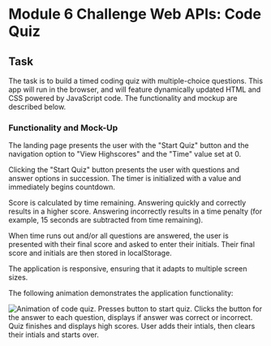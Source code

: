 # Module 6 Challenge Web APIs: Code Quiz

## Task

The task is to build a timed coding quiz with multiple-choice questions. This app will run in the browser, and will feature dynamically updated HTML and CSS powered by JavaScript code. The functionality and mockup are described below.

### Functionality and Mock-Up

The landing page presents the user with the "Start Quiz" button and the navigation option to "View Highscores" and the "Time" value set at 0.

Clicking the "Start Quiz" button presents the user with questions and answer options in succession. The timer is initialized with a value and immediately begins countdown.

Score is calculated by time remaining. Answering quickly and correctly results in a higher score. Answering incorrectly results in a time penalty (for example, 15 seconds are subtracted from time remaining).

When time runs out and/or all questions are answered, the user is presented with their final score and asked to enter their initials. Their final score and initials are then stored in localStorage.

The  application is responsive, ensuring that it adapts to multiple screen sizes.

The following animation demonstrates the application functionality:

![Animation of code quiz. Presses button to start quiz. Clicks the button for the answer to each question, displays if answer was correct or incorrect. Quiz finishes and displays high scores. User adds their intials, then clears their intials and starts over.](./assets/08-web-apis-challenge-demo.gif)
